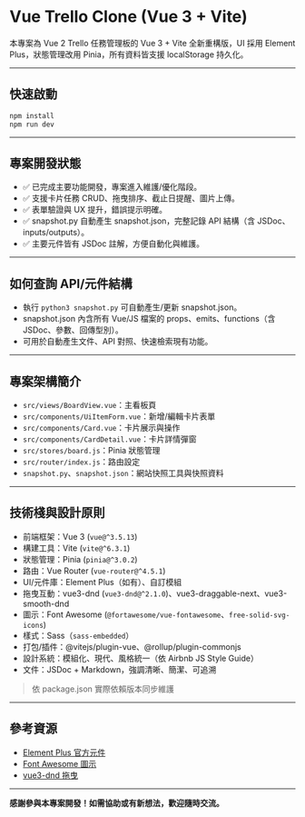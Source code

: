 # Vue Trello Clone (Vue 3 + Vite)

本專案為 Vue 2 Trello 任務管理板的 Vue 3 + Vite 全新重構版，UI 採用 Element Plus，狀態管理改用 Pinia，所有資料皆支援 localStorage 持久化。

---

## 快速啟動

```bash
npm install
npm run dev
```

---

## 專案開發狀態

- ✅ 已完成主要功能開發，專案進入維護/優化階段。
- ✅ 支援卡片任務 CRUD、拖曳排序、截止日提醒、圖片上傳。
- ✅ 表單驗證與 UX 提升，錯誤提示明確。
- ✅ snapshot.py 自動產生 snapshot.json，完整記錄 API 結構（含 JSDoc、inputs/outputs）。
- ✅ 主要元件皆有 JSDoc 註解，方便自動化與維護。

---

## 如何查詢 API/元件結構

- 執行 `python3 snapshot.py` 可自動產生/更新 snapshot.json。
- snapshot.json 內含所有 Vue/JS 檔案的 props、emits、functions（含 JSDoc、參數、回傳型別）。
- 可用於自動產生文件、API 對照、快速檢索現有功能。

---

## 專案架構簡介

- `src/views/BoardView.vue`：主看板頁
- `src/components/UiItemForm.vue`：新增/編輯卡片表單
- `src/components/Card.vue`：卡片展示與操作
- `src/components/CardDetail.vue`：卡片詳情彈窗
- `src/stores/board.js`：Pinia 狀態管理
- `src/router/index.js`：路由設定
- `snapshot.py`、`snapshot.json`：網站快照工具與快照資料

---

## 技術棧與設計原則

- 前端框架：Vue 3 (`vue@^3.5.13`)
- 構建工具：Vite (`vite@^6.3.1`)
- 狀態管理：Pinia (`pinia@^3.0.2`)
- 路由：Vue Router (`vue-router@^4.5.1`)
- UI/元件庫：Element Plus（如有）、自訂模組
- 拖曳互動：vue3-dnd (`vue3-dnd@^2.1.0`)、vue3-draggable-next、vue3-smooth-dnd
- 圖示：Font Awesome (`@fortawesome/vue-fontawesome`、`free-solid-svg-icons`)
- 樣式：Sass（`sass-embedded`）
- 打包/插件：@vitejs/plugin-vue、@rollup/plugin-commonjs
- 設計系統：模組化、現代、風格統一（依 Airbnb JS Style Guide）
- 文件：JSDoc + Markdown，強調清晰、簡潔、可追溯

> 依 package.json 實際依賴版本同步維護

---

## 參考資源

- [Element Plus 官方元件](https://element-plus.org/en-US/component/overview.html)
- [Font Awesome 圖示](https://fontawesome.com/icons/)
- [vue3-dnd 拖曳](https://www.vue3-dnd.com/guide/)

---

**感謝參與本專案開發！如需協助或有新想法，歡迎隨時交流。**
